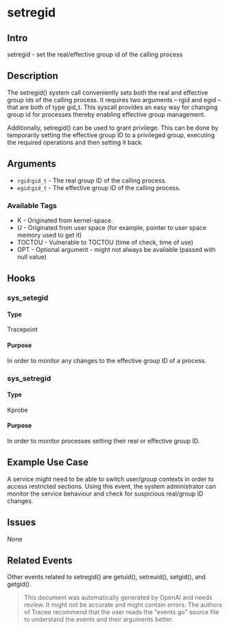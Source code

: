 
# setregid

## Intro
setregid - set the real/effective group id of the calling process

## Description
The setregid() system call conveniently sets both the real and effective group ids of the calling process. It requires two arguments – rgid and egid – that are both of type gid_t. This syscall provides an easy way for changing group id for processes thereby enabling effective group management.

Additionally, setregid() can be used to grant privilege. This can be done by temporarily setting the effective group ID to a privileged group, executing the required operations and then setting it back.

## Arguments
* `rgid`:`gid_t` - The real group ID of the calling process.
* `egid`:`gid_t` - The effective group ID of the calling process.

### Available Tags
* K - Originated from kernel-space.
* U - Originated from user space (for example, pointer to user space memory used to get it)
* TOCTOU - Vulnerable to TOCTOU (time of check, time of use)
* OPT - Optional argument - might not always be available (passed with null value)

## Hooks
### sys_setegid
#### Type
Tracepoint
#### Purpose
In order to monitor any changes to the effective group ID of a process.

### sys_setregid
#### Type
Kprobe
#### Purpose
In order to monitor processes setting their real or effective group ID.

## Example Use Case
A service might need to be able to switch user/group contexts in order to access restricted sections. Using this event, the system administrator can monitor the service behaviour and check for suspicious real/group ID changes.

## Issues
None

## Related Events
Other events related to setregid() are getuid(), setreuid(), setgid(), and getgid().

> This document was automatically generated by OpenAI and needs review. It might
> not be accurate and might contain errors. The authors of Tracee recommend that
> the user reads the "events.go" source file to understand the events and their
> arguments better.
